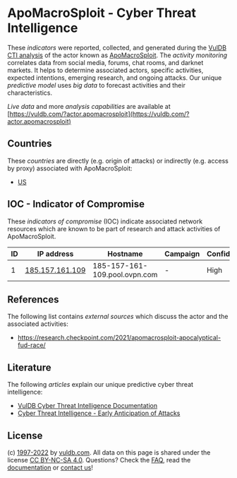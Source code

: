 # ApoMacroSploit - Cyber Threat Intelligence

These _indicators_ were reported, collected, and generated during the [VulDB CTI analysis](https://vuldb.com/?kb.cti) of the actor known as [ApoMacroSploit](https://vuldb.com/?actor.apomacrosploit). The _activity monitoring_ correlates data from social media, forums, chat rooms, and darknet markets. It helps to determine associated actors, specific activities, expected intentions, emerging research, and ongoing attacks. Our unique _predictive model_ uses _big data_ to forecast activities and their characteristics.

_Live data_ and more _analysis capabilities_ are available at [https://vuldb.com/?actor.apomacrosploit](https://vuldb.com/?actor.apomacrosploit)

## Countries

These _countries_ are directly (e.g. origin of attacks) or indirectly (e.g. access by proxy) associated with ApoMacroSploit:

* [US](https://vuldb.com/?country.us)

## IOC - Indicator of Compromise

These _indicators of compromise_ (IOC) indicate associated network resources which are known to be part of research and attack activities of ApoMacroSploit.

ID | IP address | Hostname | Campaign | Confidence
-- | ---------- | -------- | -------- | ----------
1 | [185.157.161.109](https://vuldb.com/?ip.185.157.161.109) | 185-157-161-109.pool.ovpn.com | - | High

## References

The following list contains _external sources_ which discuss the actor and the associated activities:

* https://research.checkpoint.com/2021/apomacrosploit-apocalyptical-fud-race/

## Literature

The following _articles_ explain our unique predictive cyber threat intelligence:

* [VulDB Cyber Threat Intelligence Documentation](https://vuldb.com/?kb.cti)
* [Cyber Threat Intelligence - Early Anticipation of Attacks](https://www.scip.ch/en/?labs.20201022)

## License

(c) [1997-2022](https://vuldb.com/?kb.changelog) by [vuldb.com](https://vuldb.com/?kb.about). All data on this page is shared under the license [CC BY-NC-SA 4.0](https://creativecommons.org/licenses/by-nc-sa/4.0/). Questions? Check the [FAQ](https://vuldb.com/?kb.faq), read the [documentation](https://vuldb.com/?kb) or [contact us](https://vuldb.com/?contact)!
